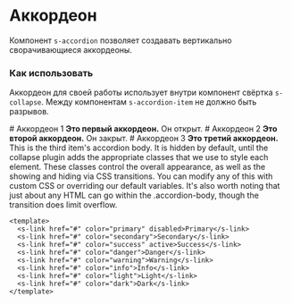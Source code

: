 # Аккордеон

Компонент `s-accordion` позволяет создавать вертикально сворачивающиеся аккордеоны.

### Как использовать
Аккордеон для своей работы использует внутри компонент свёртка `s-collapse`. Между компонентам `s-accordion-item` не должно быть разрывов.

<s-accordion activeItemKey="1">
    <s-accordion-item itemKey="1">
        <s-accordion-header>
            # Аккордеон 1
        </s-accordion-header>
        <s-accordion-body>
            <strong>Это первый аккордеон.</strong> Он открыт.
        </s-accordion-body>
    </s-accordion-item>
    <s-accordion-item itemKey="2">
        <s-accordion-header>
            # Аккордеон 2
        </s-accordion-header>
        <s-accordion-body>
            <strong>Это второй аккордеон.</strong> Он закрыт.
        </s-accordion-body>
    </s-accordion-item>
    <s-accordion-item itemKey="3">
        <s-accordion-header>
            # Аккордеон 3
        </s-accordion-header>
        <s-accordion-body>
            <strong>Это третий аккордеон.</strong> This is the third item's accordion body. It is hidden by default, until the collapse plugin adds the appropriate classes that we use to style each element. These classes control the overall appearance, as well as the showing and hiding via CSS transitions. You can modify any of this with custom CSS or overriding our default variables. It's also worth noting that just about any HTML can go within the .accordion-body, though the transition does limit overflow. 
        </s-accordion-body>
    </s-accordion-item>
</s-accordion>

``` vue
<template>
  <s-link href="#" color="primary" disabled>Primary</s-link>
  <s-link href="#" color="secondary">Secondary</s-link>
  <s-link href="#" color="success" active>Success</s-link>
  <s-link href="#" color="danger">Danger</s-link>
  <s-link href="#" color="warning">Warning</s-link>
  <s-link href="#" color="info">Info</s-link>
  <s-link href="#" color="light">Light</s-link>
  <s-link href="#" color="dark">Dark</s-link>
</template>
```